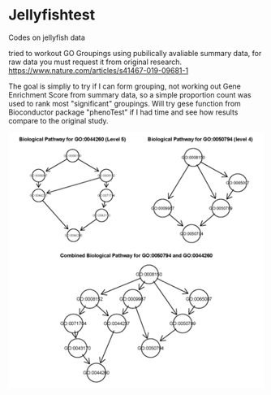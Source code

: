 # Jellyfishtest
Codes on jellyfish data

tried to workout GO Groupings using pubilically avaliable summary data, for raw data you must request it from original research. https://www.nature.com/articles/s41467-019-09681-1 

The goal is simpliy to try if I can form grouping, not working out Gene Enrichment Score from summary data, so a simple proportion count was used to rank most "significant" groupings. Will try gese function from Bioconductor package "phenoTest" if I had time and see how results compare to the original study. 

![plot1](GOGroup1.jpg)

